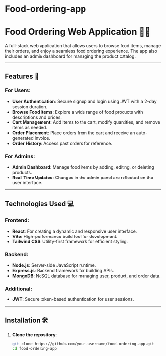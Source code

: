 ﻿# Food-ordering-app
 # Food Ordering Web Application 🍔📱

A full-stack web application that allows users to browse food items, manage their orders, and enjoy a seamless food ordering experience. The app also includes an admin dashboard for managing the product catalog.

---

## Features 🎉

### For Users:
- **User Authentication**: Secure signup and login using JWT with a 2-day session duration.
- **Browse Food Items**: Explore a wide range of food products with descriptions and prices.
- **Cart Management**: Add items to the cart, modify quantities, and remove items as needed.
- **Order Placement**: Place orders from the cart and receive an auto-generated invoice.
- **Order History**: Access past orders for reference.

### For Admins:
- **Admin Dashboard**: Manage food items by adding, editing, or deleting products.
- **Real-Time Updates**: Changes in the admin panel are reflected on the user interface.

---

## Technologies Used 💻

### Frontend:
- **React**: For creating a dynamic and responsive user interface.
- **Vite**: High-performance build tool for development.
- **Tailwind CSS**: Utility-first framework for efficient styling.

### Backend:
- **Node.js**: Server-side JavaScript runtime.
- **Express.js**: Backend framework for building APIs.
- **MongoDB**: NoSQL database for managing user, product, and order data.

### Additional:
- **JWT**: Secure token-based authentication for user sessions.

---

## Installation 🛠️

1. **Clone the repository**:
   ```bash
   git clone https://github.com/your-username/food-ordering-app.git
   cd food-ordering-app

